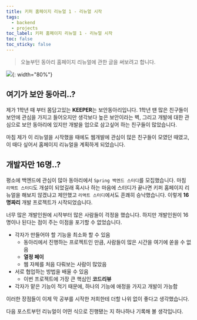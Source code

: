 ```yaml
---
title: 키퍼 홈페이지 리뉴얼 1 - 리뉴얼 시작
tags:
  - backend
  - projects
toc_label: 키퍼 홈페이지 리뉴얼 1 - 리뉴얼 시작
toc: false
toc_sticky: false
---
```


> 오늘부턴 동아리 홈페이지 리뉴얼에 관한 글을 써보려고 합니다. 

![](https://images.velog.io/images/gusah009/post/fa23bedb-6049-43f7-a50f-1729f474f184/image.png){: width="80%"}

## 여기가 보안 동아리..?
제가 1학년 때 부터 몸담고있는 **KEEPER**는 보안동아리입니다. 1학년 땐 많은 친구들이 보안에 관심을 가지고 들어오지만 생각보다 높은 보안이라는 벽, 그리고 개발에 대한 관심으로 보안 동아리에 있지만 개발을 업으로 삼고싶어 하는 친구들이 많았습니다. 

마침 제가 이 리뉴얼을 시작했을 때에도 웹개발에 관심이 많은 친구들이 모였던 때였고, 이 때다 싶어서 홈페이지 리뉴얼을 계획하게 되었습니다.

## 개발자만 16명..?
평소에 백엔드에 관심이 많아 동아리에서 `Spring 백엔드 스터디`를 모집했습니다. 마침 `리액트 스터디`도 개설이 되었길래 혹시나 하는 마음에 스터디가 끝나면 키퍼 홈페이지 리뉴얼을 해보지 않겠냐고 제안했고 `리액트 스터디`에서도 흔쾌히 승낙했습니다. 이렇게 **16명짜리** 개발 프로젝트가 시작되었습니다.

너무 많은 개발인원에 시작부터 많은 사람들이 걱정을 했습니다. 
하지만 개발인원이 16명이나 된다는 점이 주는 이점을 포기할 수 없었습니다.
- 각자가 만들어야 할 기능을 최소화 할 수 있음
  - 동아리에서 진행하는 프로젝트인 만큼, 사람들이 많은 시간을 여기에 쏟을 수 없음
  - **열정 페이**
  - 웹 자체를 처음 다뤄보는 사람이 많았음
- 서로 협업하는 방법을 배울 수 있음
  - 이번 프로젝트에 가장 큰 핵심인 **코드리뷰**
- 각자가 맡은 기능이 적기 때문에, 하나의 기능에 애정을 가지고 개발이 가능함

이러한 장점들이 이제 막 공부를 시작한 저희한테 더할 나위 없이 좋다고 생각했습니다.

다음 포스트부턴 리뉴얼이 어떤 식으로 진행됐는 지 하나하나 기록해 볼 생각입니다.